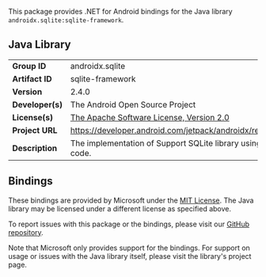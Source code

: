This package provides .NET for Android bindings for the Java library `androidx.sqlite:sqlite-framework`.

## Java Library

| | |
|-|-|
| **Group ID** | androidx.sqlite |
| **Artifact ID** | sqlite-framework |
| **Version** | 2.4.0 |
| **Developer(s)** | The Android Open Source Project |
| **License(s)** | [The Apache Software License, Version 2.0](http://www.apache.org/licenses/LICENSE-2.0.txt) |
| **Project URL** | https://developer.android.com/jetpack/androidx/releases/sqlite#2.4.0 |
| **Description** | The implementation of Support SQLite library using the framework code. |

## Bindings

These bindings are provided by Microsoft under the [MIT License](https://opensource.org/licenses/MIT). The Java
library may be licensed under a different license as specified above.

To report issues with this package or the bindings, please visit our [GitHub repository](https://aka.ms/android-libraries).

Note that Microsoft only provides support for the bindings. For support on
usage or issues with the Java library itself, please visit the library's project page.
